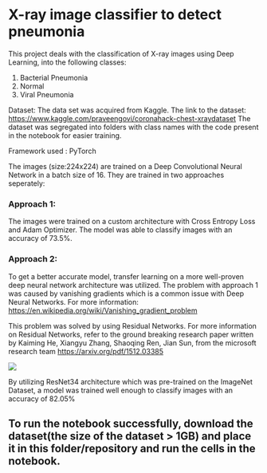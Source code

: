 # X-ray image classifier to detect pneumonia 

This project deals with the classification of X-ray images using Deep Learning, into the following classes:
1. Bacterial Pneumonia
2. Normal
3. Viral Pneumonia

Dataset: The data set was acquired from Kaggle. The link to the dataset: https://www.kaggle.com/praveengovi/coronahack-chest-xraydataset
The dataset was segregated into folders with class names with the code present in the notebook for easier training.

Framework used : PyTorch

The images (size:224x224) are trained on a Deep Convolutional Neural Network in a batch size of 16. They are trained in two approaches seperately:
### Approach 1: 
The images were trained on a custom architecture with Cross Entropy Loss and Adam Optimizer. The model was able to classify images with an accuracy of 73.5%.

### Approach 2: 
To get a better accurate model, transfer learning on a more well-proven deep neural network architecture was utilized. 
The problem with approach 1 was caused by vanishing gradients which is a common issue with Deep Neural Networks. For more information: https://en.wikipedia.org/wiki/Vanishing_gradient_problem

This problem was solved by using Residual Networks. For more information on Residual Networks, refer to the ground breaking research paper written by Kaiming He, Xiangyu Zhang, Shaoqing Ren, Jian Sun, from the microsoft research team
https://arxiv.org/pdf/1512.03385

![](https://miro.medium.com/max/1140/1*D0F3UitQ2l5Q0Ak-tjEdJg.png)


By utilizing ResNet34 architecture which was pre-trained on the ImageNet Dataset, a model was trained well enough to classify images with an accuracy of 82.05%

## To run the notebook successfully, download the dataset(the size of the dataset > 1GB) and place it in this folder/repository and run the cells in the notebook.
